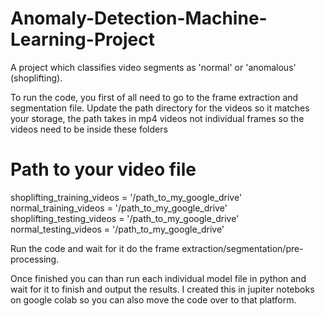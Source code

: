 # Anomaly-Detection-Machine-Learning-Project
A project which classifies video segments as 'normal' or 'anomalous' (shoplifting).

To run the code, you first of all need to go to the frame extraction and segmentation file. 
Update the path directory for the videos so it matches your storage, the path takes in mp4 videos not individual frames so the videos need to be inside these folders
# Path to your video file
shoplifting_training_videos = '/path_to_my_google_drive'
normal_training_videos = '/path_to_my_google_drive'
shoplifting_testing_videos = '/path_to_my_google_drive'
normal_testing_videos = '/path_to_my_google_drive'

Run the code and wait for it do the frame extraction/segmentation/pre-processing. 

Once finished you can than run each individual model file in python and wait for it to finish and output the results.
I created this in jupiter noteboks on google colab so you can also move the code over to that platform.
